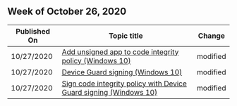 <!-- This file is generated automatically each week. Changes made to this file will be overwritten.-->



## Week of October 26, 2020


| Published On |Topic title | Change |
|------|------------|--------|
| 10/27/2020 | [Add unsigned app to code integrity policy (Windows 10)](/microsoft-store/add-unsigned-app-to-code-integrity-policy) | modified |
| 10/27/2020 | [Device Guard signing (Windows 10)](/microsoft-store/device-guard-signing-portal) | modified |
| 10/27/2020 | [Sign code integrity policy with Device Guard signing (Windows 10)](/microsoft-store/sign-code-integrity-policy-with-device-guard-signing) | modified |
